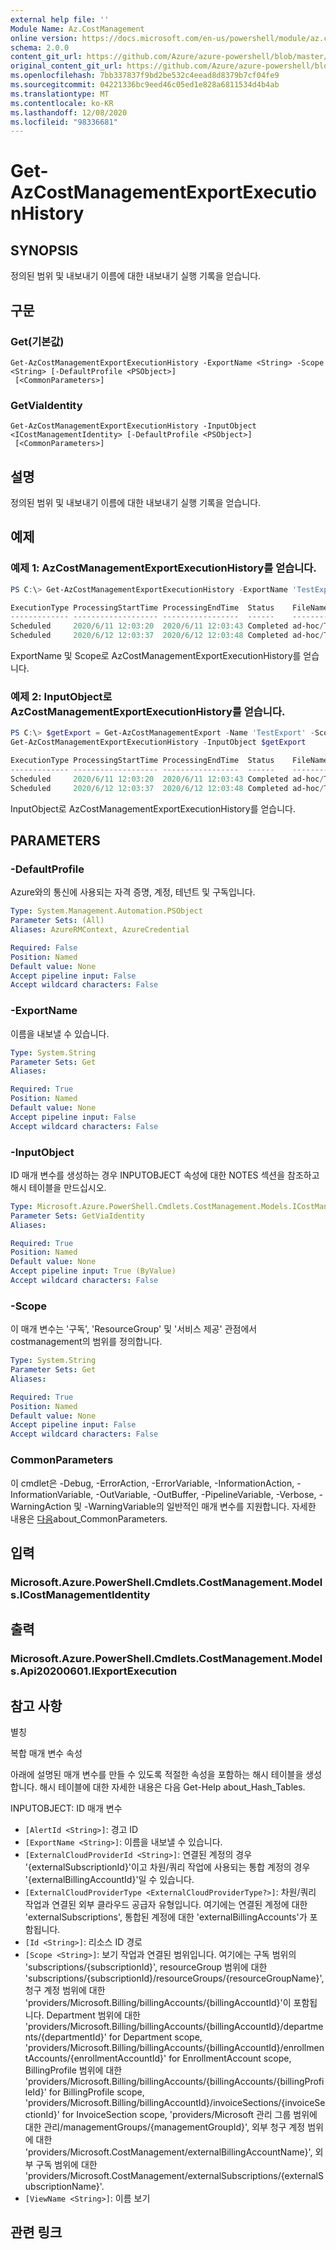 ```yaml
---
external help file: ''
Module Name: Az.CostManagement
online version: https://docs.microsoft.com/en-us/powershell/module/az.costmanagement/get-azcostmanagementexportexecutionhistory
schema: 2.0.0
content_git_url: https://github.com/Azure/azure-powershell/blob/master/src/CostManagement/help/Get-AzCostManagementExportExecutionHistory.md
original_content_git_url: https://github.com/Azure/azure-powershell/blob/master/src/CostManagement/help/Get-AzCostManagementExportExecutionHistory.md
ms.openlocfilehash: 7bb337837f9bd2be532c4eead8d8379b7cf04fe9
ms.sourcegitcommit: 04221336bc9eed46c05ed1e828a6811534d4b4ab
ms.translationtype: MT
ms.contentlocale: ko-KR
ms.lasthandoff: 12/08/2020
ms.locfileid: "98336681"
---
```

# Get-AzCostManagementExportExecutionHistory

## SYNOPSIS
정의된 범위 및 내보내기 이름에 대한 내보내기 실행 기록을 얻습니다.

## 구문

### Get(기본값)
```
Get-AzCostManagementExportExecutionHistory -ExportName <String> -Scope <String> [-DefaultProfile <PSObject>]
 [<CommonParameters>]
```

### GetViaIdentity
```
Get-AzCostManagementExportExecutionHistory -InputObject <ICostManagementIdentity> [-DefaultProfile <PSObject>]
 [<CommonParameters>]
```

## 설명
정의된 범위 및 내보내기 이름에 대한 내보내기 실행 기록을 얻습니다.

## 예제

### 예제 1: AzCostManagementExportExecutionHistory를 얻습니다.
```powershell
PS C:\> Get-AzCostManagementExportExecutionHistory -ExportName 'TestExport' -Scope 'subscriptions/**********'

ExecutionType ProcessingStartTime ProcessingEndTime  Status    FileName
------------- ------------------- -----------------  ------    --------
Scheduled     2020/6/11 12:03:20  2020/6/11 12:03:43 Completed ad-hoc/TestExport/20200601-20200630/TestExport_00000000-0000-0000-0000-000000000000.csv
Scheduled     2020/6/12 12:03:37  2020/6/12 12:03:48 Completed ad-hoc/TestExport/20200601-20200630/TestExport_00000000-0000-0000-0000-000000000000.csv
```

ExportName 및 Scope로 AzCostManagementExportExecutionHistory를 얻습니다.

### 예제 2: InputObject로 AzCostManagementExportExecutionHistory를 얻습니다.
```powershell
PS C:\> $getExport = Get-AzCostManagementExport -Name 'TestExport' -Scope 'subscriptions/**********'
Get-AzCostManagementExportExecutionHistory -InputObject $getExport

ExecutionType ProcessingStartTime ProcessingEndTime  Status    FileName
------------- ------------------- -----------------  ------    --------
Scheduled     2020/6/11 12:03:20  2020/6/11 12:03:43 Completed ad-hoc/TestExport/20200601-20200630/TestExport_00000000-0000-0000-0000-000000000000.csv
Scheduled     2020/6/12 12:03:37  2020/6/12 12:03:48 Completed ad-hoc/TestExport/20200601-20200630/
```

InputObject로 AzCostManagementExportExecutionHistory를 얻습니다.

## PARAMETERS

### -DefaultProfile
Azure와의 통신에 사용되는 자격 증명, 계정, 테넌트 및 구독입니다.

```yaml
Type: System.Management.Automation.PSObject
Parameter Sets: (All)
Aliases: AzureRMContext, AzureCredential

Required: False
Position: Named
Default value: None
Accept pipeline input: False
Accept wildcard characters: False
```

### -ExportName
이름을 내보낼 수 있습니다.

```yaml
Type: System.String
Parameter Sets: Get
Aliases:

Required: True
Position: Named
Default value: None
Accept pipeline input: False
Accept wildcard characters: False
```

### -InputObject
ID 매개 변수를 생성하는 경우 INPUTOBJECT 속성에 대한 NOTES 섹션을 참조하고 해시 테이블을 만드십시오.

```yaml
Type: Microsoft.Azure.PowerShell.Cmdlets.CostManagement.Models.ICostManagementIdentity
Parameter Sets: GetViaIdentity
Aliases:

Required: True
Position: Named
Default value: None
Accept pipeline input: True (ByValue)
Accept wildcard characters: False
```

### -Scope
이 매개 변수는 '구독', 'ResourceGroup' 및 '서비스 제공' 관점에서 costmanagement의 범위를 정의합니다.

```yaml
Type: System.String
Parameter Sets: Get
Aliases:

Required: True
Position: Named
Default value: None
Accept pipeline input: False
Accept wildcard characters: False
```

### CommonParameters
이 cmdlet은 -Debug, -ErrorAction, -ErrorVariable, -InformationAction, -InformationVariable, -OutVariable, -OutBuffer, -PipelineVariable, -Verbose, -WarningAction 및 -WarningVariable의 일반적인 매개 변수를 지원합니다. 자세한 내용은 [다음](http://go.microsoft.com/fwlink/?LinkID=113216)about_CommonParameters.

## 입력

### Microsoft.Azure.PowerShell.Cmdlets.CostManagement.Models.ICostManagementIdentity

## 출력

### Microsoft.Azure.PowerShell.Cmdlets.CostManagement.Models.Api20200601.IExportExecution

## 참고 사항

별칭

복합 매개 변수 속성

아래에 설명된 매개 변수를 만들 수 있도록 적절한 속성을 포함하는 해시 테이블을 생성합니다. 해시 테이블에 대한 자세한 내용은 다음 Get-Help about_Hash_Tables.


INPUTOBJECT: <ICostManagementIdentity> ID 매개 변수
  - `[AlertId <String>]`: 경고 ID
  - `[ExportName <String>]`: 이름을 내보낼 수 있습니다.
  - `[ExternalCloudProviderId <String>]`: 연결된 계정의 경우 '{externalSubscriptionId}'이고 차원/쿼리 작업에 사용되는 통합 계정의 경우 '{externalBillingAccountId}'일 수 있습니다.
  - `[ExternalCloudProviderType <ExternalCloudProviderType?>]`: 차원/쿼리 작업과 연결된 외부 클라우드 공급자 유형입니다. 여기에는 연결된 계정에 대한 'externalSubscriptions', 통합된 계정에 대한 'externalBillingAccounts'가 포함됩니다.
  - `[Id <String>]`: 리소스 ID 경로
  - `[Scope <String>]`: 보기 작업과 연결된 범위입니다. 여기에는 구독 범위의 'subscriptions/{subscriptionId}', resourceGroup 범위에 대한 'subscriptions/{subscriptionId}/resourceGroups/{resourceGroupName}', 청구 계정 범위에 대한 'providers/Microsoft.Billing/billingAccounts/{billingAccountId}'이 포함됩니다. Department 범위에 대한 'providers/Microsoft.Billing/billingAccounts/{billingAccountId}/departments/{departmentId}' for Department scope, 'providers/Microsoft.Billing/billingAccounts/{billingAccountId}/enrollmentAccounts/{enrollmentAccountId}' for EnrollmentAccount scope, BillingProfile 범위에 대한 'providers/Microsoft.Billing/billingAccounts/{billingAccounts/{billingProfileId}' for BillingProfile scope, 'providers/Microsoft.Billing/billingAccountId}/invoiceSections/{invoiceSectionId}' for InvoiceSection scope, 'providers/Microsoft 관리 그룹 범위에 대한 관리/managementGroups/{managementGroupId}', 외부 청구 계정 범위에 대한 'providers/Microsoft.CostManagement/externalBillingAccountName}', 외부 구독 범위에 대한 'providers/Microsoft.CostManagement/externalSubscriptions/{externalSubscriptionName}'.
  - `[ViewName <String>]`: 이름 보기

## 관련 링크

